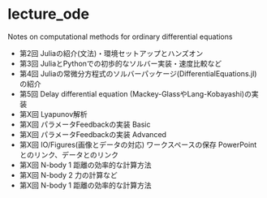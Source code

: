 # lecture_ode
Notes on computational methods for ordinary differential equations

- 第2回 Juliaの紹介(文法)・環境セットアップとハンズオン
- 第3回 JuliaとPythonでの初歩的なソルバー実装・速度比較など
- 第4回 Juliaの常微分方程式のソルバーパッケージ(DifferentialEquations.jl)の紹介
- 第5回 Delay differential equation (Mackey-GlassやLang-Kobayashi)の実装
- 第X回 Lyapunov解析
- 第X回 パラメータFeedbackの実装 Basic
- 第X回 パラメータFeedbackの実装 Advanced
- 第X回 IO/Figures(画像とデータの対応) ワークスペースの保存
       PowerPointとのリンク、データとのリンク
- 第X回 N-body 1 距離の効率的な計算方法
- 第X回 N-body 2 力の計算など
- 第X回 N-body 1 距離の効率的な計算方法


